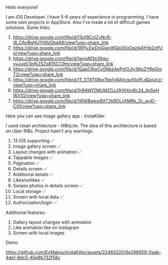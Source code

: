 Hello everyone!

I am iOS Developer. I have 5-6 years of experience in programming. I have some own projects in AppStore. Also I’ve made a lot of difficult games solutions.
Some links:

1. https://drive.google.com/file/d/13of9CcIZyNcR-I8_CAnBgHUYhRzDkqA9/view?usp=share_link
2. https://drive.google.com/file/d/16PIvZwDnGiwxWQs0SgOazikAYhb2zPUe/view?usp=share_link
3. https://drive.google.com/file/d/1wvpM3n39qu-vvJugV3pfk2SZpR15CC9m/view?usp=share_link
4. https://drive.google.com/file/d/1QapCRwCx0NbzAePgf2JIy3KpZYRpGmT2/view?usp=share_link
5. https://drive.google.com/file/d/1T_STRT0Bw7bb1y6AilcgufXoPLdQoUcz/view?usp=share_link
6. https://drive.google.com/file/d/1hRAWfZMUMZGJJ1HXXmRc24_4n5eHWX1G/view?usp=share_link
7. https://drive.google.com/file/d/1iRWBwkwBXT2kRDLijXMRk_Dr_wyD-CGf/view?usp=share_link



Here you can see image gallery app - InstaKiller.

I used clean architecture - RIBsLite. The idea of this architecture is based on Uber RIBs.
Project hasn't any warnings.


1. 13 iOS supporting ✅
2. Image gallery screen ✅
3. Layout changes with animation ✅
4. Tappable images ✅
5. Pagination ✅
6. Details screen ✅
7. Additional details ✅
8. Likes/unlikes ✅
9. Swipes photos in details screen ✅
10. Local storage ✅
11. Screen with local data ✅
12. Authorization/login ✅


Additional features:
1. Gallery layout changes with animation
2. Like animation like on instagram
3. Screen with local images

Demo


https://github.com/EvMakou/InstaKiller/assets/22460220/9e298859-0aab-4de1-8dc5-45e8b732f58c



